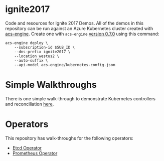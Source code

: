 # ignite2017

Code and resources for Ignite 2017 Demos. All of the demos in this repository
can be run against an Azure Kubernetes cluster created with
[acs-engine](https://github.com/Azure/acs-engine). Create one with `acs-engine`
[version 0.7.0](https://github.com/Azure/acs-engine/releases/tag/v0.7.0) 
using this command:

```console
acs-engine deploy \
    --subscription-id $SUB_ID \
    --dns-prefix ignite2017 \
    --location westus2 \
    --auto-suffix \
    --api-model acs-engine/kubernetes-config.json
```

# Simple Walkthroughs

There is one simple walk-through to demonstrate Kubernetes controllers and 
reconciliation [here](./simple-nginx).

# Operators

This repository has walk-throughs for the following operators:

- [Etcd Operator](./etcd-operator/README.md)
- [Prometheus Operator](./prom-operator/README.md)

